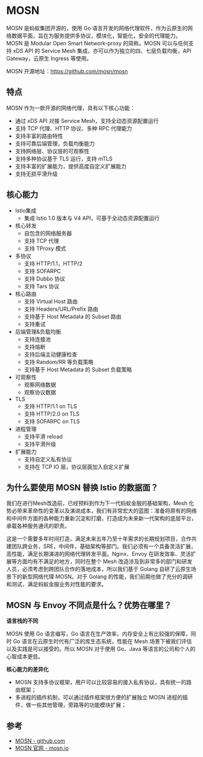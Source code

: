# MOSN

MOSN 是蚂蚁集团开源的，使用 Go 语言开发的网络代理软件，作为云原生的网络数据平面，旨在为服务提供多协议，模块化，智能化，安全的代理能力。MOSN 是 Modular Open Smart Network-proxy 的简称。MOSN 可以与任何支持 xDS API 的 Service Mesh 集成，亦可以作为独立的四、七层负载均衡，API Gateway，云原生 Ingress 等使用。

MOSN 开源地址：<https://github.com/mosn/mosn>

## 特点

MOSN 作为一款开源的网络代理，具有以下核心功能：

- 通过 xDS API 对接 Service Mesh，支持全动态资源配置运行
- 支持 TCP 代理、HTTP 协议、多种 RPC 代理能力
- 支持丰富的路由特性
- 支持可靠后端管理，负载均衡能力
- 支持网络层、协议层的可观察性
- 支持多种协议基于 TLS 运行，支持 mTLS
- 支持丰富的扩展能力，提供高度自定义扩展能力
- 支持无损平滑升级

## 核心能力

- Istio集成
  - 集成 Istio 1.0 版本与 V4 API，可基于全动态资源配置运行
- 核心转发
  - 自包含的网络服务器
  - 支持 TCP 代理
  - 支持 TProxy 模式
- 多协议
  - 支持 HTTP/1.1，HTTP/2
  - 支持 SOFARPC
  - 支持 Dubbo 协议
  - 支持 Tars 协议
- 核心路由
  - 支持 Virtual Host 路由
  - 支持 Headers/URL/Prefix 路由
  - 支持基于 Host Metadata 的 Subset 路由
  - 支持重试
- 后端管理&负载均衡
  - 支持连接池
  - 支持熔断
  - 支持后端主动健康检查
  - 支持 Random/RR 等负载策略
  - 支持基于 Host Metadata 的 Subset 负载策略
- 可观察性
  - 观察网络数据
  - 观察协议数据
- TLS
  - 支持 HTTP/1.1 on TLS
  - 支持 HTTP/2.0 on TLS
  - 支持 SOFARPC on TLS
- 进程管理
  - 支持平滑 reload
  - 支持平滑升级
- 扩展能力
  - 支持自定义私有协议
  - 支持在 TCP IO 层，协议层面加入自定义扩展

## 为什么要使用 MOSN 替换 Istio 的数据面？

我们在进行Mesh改造前，已经预料到作为下一代蚂蚁金服的基础架构，Mesh 化势必带来革命性的变革以及演进成本，我们有非常宏大的蓝图：准备将原有的网络和中间件方面的各种能力重新沉淀和打磨，打造成为未来新一代架构的底层平台，承载各种服务通讯的职责。

这是一个需要多年时间打造，满足未来五年乃至十年需求的长期规划项目，合作共建团队跨业务，SRE，中间件，基础架构等部门。我们必须有一个具备灵活扩展，高性能，满足长期演进的网络代理转发平面。Nginx、Envoy 在研发效率、灵活扩展等方面均有不满足的地方，同时在整个 Mesh 改造涉及到非常多的部门和研发人员，必须考虑到跨团队合作的落地成本，所以我们基于 Golang 自研了云原生场景下的新型网络代理 MOSN。对于 Golang 的性能，我们前期也做了充分的调研和测试，满足蚂蚁金服业务对性能的要求。

## MOSN 与 Envoy 不同点是什么？优势在哪里？

**语言栈的不同**

MOSN 使用 Go 语言编写，Go 语言在生产效率，内存安全上有比较强的保障，同时 Go 语言在云原生时代有广泛的库生态系统，性能在 Mesh 场景下被我们评估以及实践是可以接受的。所以 MOSN 对于使用 Go、Java 等语言的公司和个人的心智成本更低。

**核心能力的差异化**

- MOSN 支持多协议框架，用户可以比较容易的接入私有协议，具有统一的路由框架；
- 多进程的插件机制，可以通过插件框架很方便的扩展独立 MOSN 进程的插件，做一些其他管理，旁路等的功能模块扩展；

## 参考

- [MOSN - github.com](https://github.com/mosn/mosn)
- [MOSN 官网 - mosn.io](https://mosn.io)


